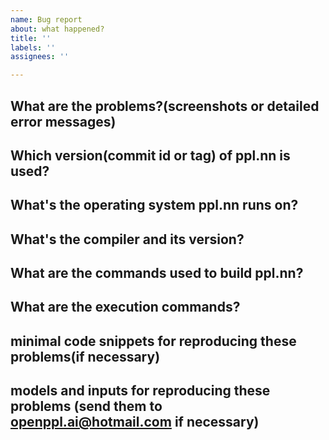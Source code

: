 ```yaml
---
name: Bug report
about: what happened?
title: ''
labels: ''
assignees: ''

---
```


## What are the problems?(screenshots or detailed error messages)

## Which version(commit id or tag) of ppl.nn is used?

## What's the operating system ppl.nn runs on?

## What's the compiler and its version?

## What are the commands used to build ppl.nn?

## What are the execution commands?

## minimal code snippets for reproducing these problems(if necessary)

## models and inputs for reproducing these problems (send them to openppl.ai@hotmail.com if necessary)
